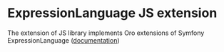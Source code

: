 # ExpressionLanguage JS extension

The extension of JS library implements Oro extensions of Symfony ExpressionLanguage ([documentation](../../../../../Component/ExpressionLanguage/README.md))
